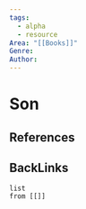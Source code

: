 ```yaml
---
tags:
  - alpha
  - resource
Area: "[[Books]]"
Genre:
Author:
---
```

# Son



## References



## BackLinks

```dataview
list
from [[]]
```

